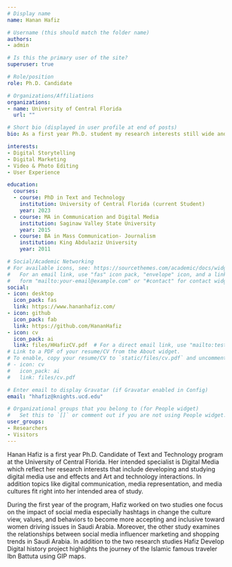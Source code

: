 ```yaml
---
# Display name
name: Hanan Hafiz

# Username (this should match the folder name)
authors:
- admin

# Is this the primary user of the site?
superuser: true

# Role/position
role: Ph.D. Candidate

# Organizations/Affiliations
organizations:
- name: University of Central Florida
  url: ""

# Short bio (displayed in user profile at end of posts)
bio: As a first year Ph.D. student my research interests still wide and abroad mainly I working now on the digital media effects include the use of digital media and how it reflect on Social, Political, and Cultural Changes in Saudi Arabia.

interests:
- Digital Storytelling
- Digital Marketing
- Video & Photo Editing
- User Experience

education:
  courses:
  - course: PhD in Text and Technology
    institution: University of Central Florida (current Student)
    year: 2023
  - course: MA in Communication and Digital Media
    institution: Saginaw Valley State University
    year: 2015
  - course: BA in Mass Communication- Journalism
    institution: King Abdulaziz University
    year: 2011

# Social/Academic Networking
# For available icons, see: https://sourcethemes.com/academic/docs/widgets/#icons
#   For an email link, use "fas" icon pack, "envelope" icon, and a link in the
#   form "mailto:your-email@example.com" or "#contact" for contact widget.
social:
- icon: desktop
  icon_pack: fas
  link: https://www.hananhafiz.com/
- icon: github
  icon_pack: fab
  link: https://github.com/HananHafiz
- icon: cv
  icon_pack: ai
  link: files/HHafizCV.pdf  # For a direct email link, use "mailto:test@example.org".
# Link to a PDF of your resume/CV from the About widget.
# To enable, copy your resume/CV to `static/files/cv.pdf` and uncomment the lines below.  
# - icon: cv
#   icon_pack: ai
#   link: files/cv.pdf

# Enter email to display Gravatar (if Gravatar enabled in Config)
email: "hhafiz@knights.ucd.edu"

# Organizational groups that you belong to (for People widget)
#   Set this to `[]` or comment out if you are not using People widget.  
user_groups:
- Researchers
- Visitors
---
```


Hanan Hafiz is a first year Ph.D. Candidate of Text and Technology program at the University of Central Florida. Her intended specialist is Digital Media which reflect her research interests that include developing and studying digital media use and effects and Art and technology interactions. In addition topics like digital communication, media representation, and media cultures fit right into her intended area of study.

During the first year of the program, Hafiz worked on two studies one focus on the impact of social media especially hashtags in change the culture view, values, and behaviors to become more accepting and inclusive toward women driving issues in Saudi Arabia. Moreover, the other study examines the relationships between social media influencer marketing and shopping trends in Saudi Arabia. In addition to the two research studies Hafiz Develop Digital history project highlights the journey of the Islamic famous traveler Ibn Battuta using GIP maps.
